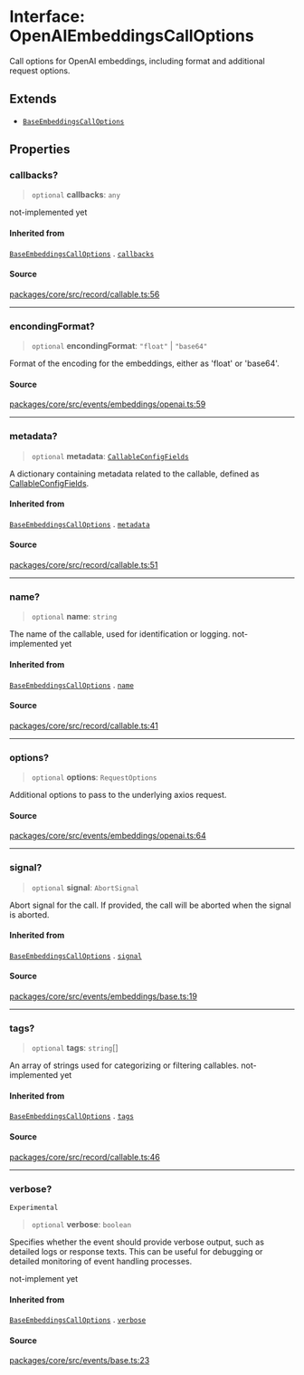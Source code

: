 # Interface: OpenAIEmbeddingsCallOptions

Call options for OpenAI embeddings, including format and additional request options.

## Extends

- [`BaseEmbeddingsCallOptions`](../../base/interfaces/BaseEmbeddingsCallOptions.md)

## Properties

### callbacks?

> `optional` **callbacks**: `any`

not-implemented yet

#### Inherited from

[`BaseEmbeddingsCallOptions`](../../base/interfaces/BaseEmbeddingsCallOptions.md) . [`callbacks`](../../base/interfaces/BaseEmbeddingsCallOptions.md#callbacks)

#### Source

[packages/core/src/record/callable.ts:56](https://github.com/VictorS67/encre/blob/42c3bddca4be2d23ad959c1c99381eefbf43789c/packages/core/src/record/callable.ts#L56)

***

### encondingFormat?

> `optional` **encondingFormat**: `"float"` \| `"base64"`

Format of the encoding for the embeddings, either as 'float' or 'base64'.

#### Source

[packages/core/src/events/embeddings/openai.ts:59](https://github.com/VictorS67/encre/blob/42c3bddca4be2d23ad959c1c99381eefbf43789c/packages/core/src/events/embeddings/openai.ts#L59)

***

### metadata?

> `optional` **metadata**: [`CallableConfigFields`](../../../../record/callable/type-aliases/CallableConfigFields.md)

A dictionary containing metadata related to the callable, defined as [CallableConfigFields](../../../../record/callable/type-aliases/CallableConfigFields.md).

#### Inherited from

[`BaseEmbeddingsCallOptions`](../../base/interfaces/BaseEmbeddingsCallOptions.md) . [`metadata`](../../base/interfaces/BaseEmbeddingsCallOptions.md#metadata)

#### Source

[packages/core/src/record/callable.ts:51](https://github.com/VictorS67/encre/blob/42c3bddca4be2d23ad959c1c99381eefbf43789c/packages/core/src/record/callable.ts#L51)

***

### name?

> `optional` **name**: `string`

The name of the callable, used for identification or logging. not-implemented yet

#### Inherited from

[`BaseEmbeddingsCallOptions`](../../base/interfaces/BaseEmbeddingsCallOptions.md) . [`name`](../../base/interfaces/BaseEmbeddingsCallOptions.md#name)

#### Source

[packages/core/src/record/callable.ts:41](https://github.com/VictorS67/encre/blob/42c3bddca4be2d23ad959c1c99381eefbf43789c/packages/core/src/record/callable.ts#L41)

***

### options?

> `optional` **options**: `RequestOptions`

Additional options to pass to the underlying axios request.

#### Source

[packages/core/src/events/embeddings/openai.ts:64](https://github.com/VictorS67/encre/blob/42c3bddca4be2d23ad959c1c99381eefbf43789c/packages/core/src/events/embeddings/openai.ts#L64)

***

### signal?

> `optional` **signal**: `AbortSignal`

Abort signal for the call.
If provided, the call will be aborted when the signal is aborted.

#### Inherited from

[`BaseEmbeddingsCallOptions`](../../base/interfaces/BaseEmbeddingsCallOptions.md) . [`signal`](../../base/interfaces/BaseEmbeddingsCallOptions.md#signal)

#### Source

[packages/core/src/events/embeddings/base.ts:19](https://github.com/VictorS67/encre/blob/42c3bddca4be2d23ad959c1c99381eefbf43789c/packages/core/src/events/embeddings/base.ts#L19)

***

### tags?

> `optional` **tags**: `string`[]

An array of strings used for categorizing or filtering callables. not-implemented yet

#### Inherited from

[`BaseEmbeddingsCallOptions`](../../base/interfaces/BaseEmbeddingsCallOptions.md) . [`tags`](../../base/interfaces/BaseEmbeddingsCallOptions.md#tags)

#### Source

[packages/core/src/record/callable.ts:46](https://github.com/VictorS67/encre/blob/42c3bddca4be2d23ad959c1c99381eefbf43789c/packages/core/src/record/callable.ts#L46)

***

### verbose?

`Experimental`

> `optional` **verbose**: `boolean`

Specifies whether the event should provide verbose output, such as detailed logs or response texts.
This can be useful for debugging or detailed monitoring of event handling processes.

not-implement yet

#### Inherited from

[`BaseEmbeddingsCallOptions`](../../base/interfaces/BaseEmbeddingsCallOptions.md) . [`verbose`](../../base/interfaces/BaseEmbeddingsCallOptions.md#verbose)

#### Source

[packages/core/src/events/base.ts:23](https://github.com/VictorS67/encre/blob/42c3bddca4be2d23ad959c1c99381eefbf43789c/packages/core/src/events/base.ts#L23)
